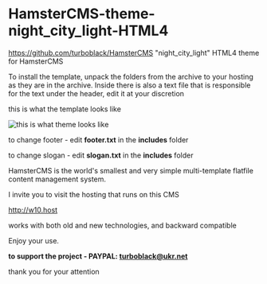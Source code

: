 # HamsterCMS-theme-night_city_light-HTML4

https://github.com/turboblack/HamsterCMS "night_city_light" HTML4 theme for HamsterCMS

To install the template, unpack the folders from the archive to your hosting as they are in the archive.
Inside there is also a text file that is responsible for the text under the header, edit it at your discretion

this is what the template looks like

![this is what theme looks like](http://old.net.eu.org/night_city_light.jpg)

to change footer - edit **footer.txt** in the **includes** folder

to change slogan - edit **slogan.txt** in the **includes** folder

HamsterCMS is the world's smallest and very simple multi-template flatfile content management system.


I invite you to visit the hosting that runs on this CMS

http://w10.host

works with both old and new technologies, and backward compatible

Enjoy your use.

**to support the project - PAYPAL: turboblack@ukr.net**

thank you for your attention
